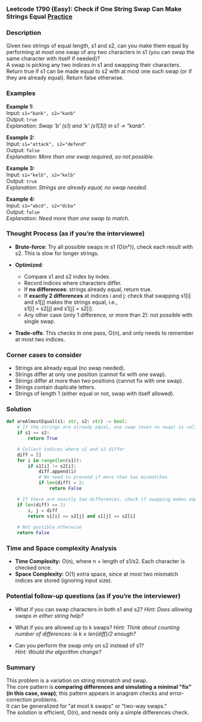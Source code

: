 ### Leetcode 1790 (Easy): Check if One String Swap Can Make Strings Equal [Practice](https://leetcode.com/problems/check-if-one-string-swap-can-make-strings-equal)

### Description  
Given two strings of equal length, s1 and s2, can you make them equal by performing at most one swap of any two characters in s1 (you can swap the same character with itself if needed)?  
A swap is picking any two indices in s1 and swapping their characters.  
Return true if s1 can be made equal to s2 with at most one such swap (or if they are already equal). Return false otherwise.

### Examples  

**Example 1:**  
Input: `s1="bank", s2="kanb"`  
Output: `true`  
*Explanation: Swap 'b' (s1) and 'k' (s1[3]) in s1 → "kanb".*

**Example 2:**  
Input: `s1="attack", s2="defend"`  
Output: `false`  
*Explanation: More than one swap required, so not possible.*

**Example 3:**  
Input: `s1="kelb", s2="kelb"`  
Output: `true`  
*Explanation: Strings are already equal; no swap needed.*

**Example 4:**  
Input: `s1="abcd", s2="dcba"`  
Output: `false`  
*Explanation: Need more than one swap to match.*

### Thought Process (as if you’re the interviewee)  
- **Brute-force**: Try all possible swaps in s1 (O(n²)), check each result with s2. This is slow for longer strings.

- **Optimized**:  
  - Compare s1 and s2 index by index.
  - Record indices where characters differ.
  - If **no differences**: strings already equal, return true.
  - If **exactly 2 differences** at indices i and j: check that swapping s1[i] and s1[j] makes the strings equal, i.e.,  
    s1[i] = s2[j] and s1[j] = s2[i].
  - Any other case (only 1 difference, or more than 2): not possible with single swap.
- **Trade-offs**: This checks in one pass, O(n), and only needs to remember at most two indices.

### Corner cases to consider  
- Strings are already equal (no swap needed).
- Strings differ at only one position (cannot fix with one swap).
- Strings differ at more than two positions (cannot fix with one swap).
- Strings contain duplicate letters.
- Strings of length 1 (either equal or not, swap with itself allowed).

### Solution

```python
def areAlmostEqual(s1: str, s2: str) -> bool:
    # If the strings are already equal, one swap (even no swap) is valid
    if s1 == s2:
        return True

    # Collect indices where s1 and s2 differ
    diff = []
    for i in range(len(s1)):
        if s1[i] != s2[i]:
            diff.append(i)
            # No need to proceed if more than two mismatches
            if len(diff) > 2:
                return False

    # If there are exactly two differences, check if swapping makes equal
    if len(diff) == 2:
        i, j = diff
        return s1[i] == s2[j] and s1[j] == s2[i]
    
    # Not possible otherwise
    return False
```

### Time and Space complexity Analysis  

- **Time Complexity:** O(n), where n = length of s1/s2. Each character is checked once.
- **Space Complexity:** O(1) extra space, since at most two mismatch indices are stored (ignoring input size).

### Potential follow-up questions (as if you’re the interviewer)  

- What if you can swap characters in both s1 and s2?
  *Hint: Does allowing swaps in either string help?*

- What if you are allowed up to k swaps?
  *Hint: Think about counting number of differences: is k ≥ len(diff)/2 enough?*

- Can you perform the swap only on s2 instead of s1?  
  *Hint: Would the algorithm change?*

### Summary
This problem is a variation on string mismatch and swap.  
The core pattern is **comparing differences and simulating a minimal "fix" (in this case, swap)**; this pattern appears in anagram checks and error-correction problems.  
It can be generalized for "at most k swaps" or "two-way swaps."  
The solution is efficient, O(n), and needs only a simple differences check.